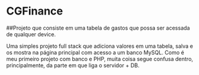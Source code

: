 # CGFinance
##Projeto que consiste em uma tabela de gastos que possa ser acessada de qualquer device.

Uma simples projeto full stack que adiciona valores em uma tabela, salva e os mostra na página principal com acesso a um banco MySQL.
Como é meu primeiro projeto com banco e PHP, muita coisa segue confusa dentro, principalmente, da parte em que liga o servidor + DB.
